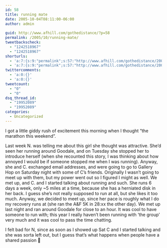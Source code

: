 ```yaml
---
id: 58
title: running mate
date: 2005-10-04T08:11:00-06:00
author: admin
  
guid: http://www.afhill.com/gothedistance/?p=58
permalink: /2005/10/running-mate/
tweetbackscheck:
  - "1242518967"
  - "1242518967"
shorturls:
  - 'a:7:{s:9:"permalink";s:57:"http://www.afhill.com/gothedistance/2005/10/running-mate/";s:7:"tinyurl";s:25:"http://tinyurl.com/ctycw2";s:4:"isgd";s:17:"http://is.gd/haab";s:5:"bitly";s:19:"http://bit.ly/171Q2";s:5:"snipr";s:22:"http://snipr.com/ap21b";s:5:"snurl";s:22:"http://snurl.com/ap21b";s:7:"snipurl";s:24:"http://snipurl.com/ap21b";}'
  - 'a:7:{s:9:"permalink";s:57:"http://www.afhill.com/gothedistance/2005/10/running-mate/";s:7:"tinyurl";s:25:"http://tinyurl.com/ctycw2";s:4:"isgd";s:17:"http://is.gd/haab";s:5:"bitly";s:19:"http://bit.ly/171Q2";s:5:"snipr";s:22:"http://snipr.com/ap21b";s:5:"snurl";s:22:"http://snurl.com/ap21b";s:7:"snipurl";s:24:"http://snipurl.com/ap21b";}'
twittercomments:
  - 'a:0:{}'
  - 'a:0:{}'
tweetcount:
  - "0"
  - "0"
dsq_thread_id:
  - "19952089"
  - "19952089"
categories:
  - Uncategorized
---
```

I got a little giddy rush of excitement this morning when I thought &#8220;the marathon this weekend&#8221;.

Last week N. was telling me about this girl she thought was attractive. She&#8217;d seen her running around Goodale, and on Tuesday she stopped her to introduce herself (when she recounted this story, I was thinking about how annoyed I would be if someone stopped me when I was running). Anyway, she and C. exchanged email addresses, and were going to go to Gallery Hop on Saturday night with some of C&#8217;s friends. Originally I wasn&#8217;t going to meet up with them, but my power went out so I figured I might as well. We met up, and C. and I started talking about running and such. She runs 6 days a week, only ~5 miles at a time, because she has a herniated disk in her back. I guess she&#8217;s not really supposed to run at all, but she likes it too much. Anyway, we decided to meet up, since her pace is roughly what I do my recovery runs at (she ran the A&F 5K in 28:xx the other day). We met up last night and ran around Goodale for close to an hour. It was cool to have someone to run with; this year I really haven&#8217;t been running with &#8216;the group&#8217; very much and it was cool to pass the time chatting. 

I felt bad for N, since as soon as I showed up Sat C and I started talking and she was sorta left out, but I guess that&#8217;s what happens when people have a shared passion 🙂